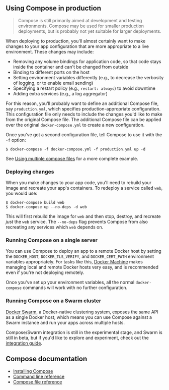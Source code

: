 <!--[metadata]>
+++
title = "Using Compose in production"
description = "Guide to using Docker Compose in production"
keywords = ["documentation, docs,  docker, compose, orchestration, containers,  production"]
[menu.main]
parent="workw_compose"
weight=22
+++
<![end-metadata]-->


## Using Compose in production

> Compose is still primarily aimed at development and testing environments.
> Compose may be used for smaller production deployments, but is probably
> not yet suitable for larger deployments.

When deploying to production, you'll almost certainly want to make changes to
your app configuration that are more appropriate to a live environment. These
changes may include:

- Removing any volume bindings for application code, so that code stays inside
  the container and can't be changed from outside
- Binding to different ports on the host
- Setting environment variables differently (e.g., to decrease the verbosity of
  logging, or to enable email sending)
- Specifying a restart policy (e.g., `restart: always`) to avoid downtime
- Adding extra services (e.g., a log aggregator)

For this reason, you'll probably want to define an additional Compose file, say
`production.yml`, which specifies production-appropriate
configuration. This configuration file only needs to include the changes you'd
like to make from the original Compose file.  The additional Compose file
can be applied over the original `docker-compose.yml` to create a new configuration.

Once you've got a second configuration file, tell Compose to use it with the
`-f` option:

    $ docker-compose -f docker-compose.yml -f production.yml up -d

See [Using multiple compose files](extends.md#different-environments) for a more
complete example.

### Deploying changes

When you make changes to your app code, you'll need to rebuild your image and
recreate your app's containers. To redeploy a service called
`web`, you would use:

    $ docker-compose build web
    $ docker-compose up --no-deps -d web

This will first rebuild the image for `web` and then stop, destroy, and recreate
*just* the `web` service. The `--no-deps` flag prevents Compose from also
recreating any services which `web` depends on.

### Running Compose on a single server

You can use Compose to deploy an app to a remote Docker host by setting the
`DOCKER_HOST`, `DOCKER_TLS_VERIFY`, and `DOCKER_CERT_PATH` environment variables
appropriately. For tasks like this,
[Docker Machine](https://docs.docker.com/machine/) makes managing local and
remote Docker hosts very easy, and is recommended even if you're not deploying
remotely.

Once you've set up your environment variables, all the normal `docker-compose`
commands will work with no further configuration.

### Running Compose on a Swarm cluster

[Docker Swarm](https://docs.docker.com/swarm/), a Docker-native clustering
system, exposes the same API as a single Docker host, which means you can use
Compose against a Swarm instance and run your apps across multiple hosts.

Compose/Swarm integration is still in the experimental stage, and Swarm is still
in beta, but if you'd like to explore and experiment, check out the <a
href="https://github.com/docker/compose/blob/master/SWARM.md">integration
guide</a>.

## Compose documentation

- [Installing Compose](install.md)
- [Command line reference](./reference/index.md)
- [Compose file reference](compose-file.md)
